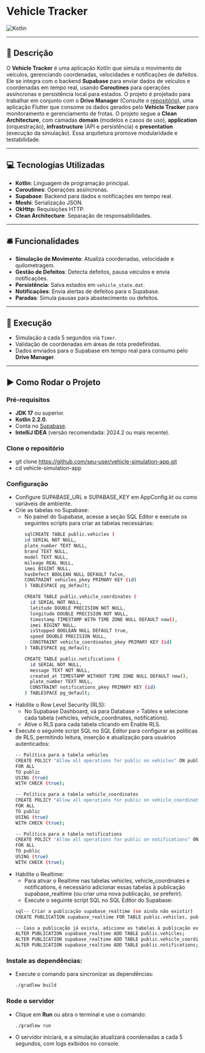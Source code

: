 # Vehicle Tracker

![Kotlin](https://img.shields.io/badge/Kotlin-2.2.0-blue?logo=kotlin)

---

## 📃 Descrição

O **Vehicle Tracker** é uma aplicação Kotlin que simula o movimento de veículos, gerenciando coordenadas, velocidades e notificações de defeitos. Ele se integra com o backend **Supabase** para enviar dados de veículos e coordenadas em tempo real, usando **Coroutines** para operações assíncronas e persistência local para estados. O projeto é projetado para trabalhar em conjunto com o **Drive Manager** (Consulte o [repositório](https://github.com/FMoreiraSouza/DriverManager.git)), uma aplicação Flutter que consome os dados gerados pelo **Vehicle Tracker** para monitoramento e gerenciamento de frotas. O projeto segue a **Clean Architecture**, com camadas **domain** (modelos e casos de uso), **application** (orquestração), **infrastructure** (API e persistência) e **presentation** (execução da simulação). Essa arquitetura promove modularidade e testabilidade.

---

## 💻 Tecnologias Utilizadas

- **Kotlin**: Linguagem de programação principal.
- **Coroutines**: Operações assíncronas.
- **Supabase**: Backend para dados e notificações em tempo real.
- **Moshi**: Serialização JSON.
- **OkHttp**: Requisições HTTP.
- **Clean Architecture**: Separação de responsabilidades.

---

## 🛎️ Funcionalidades

- **Simulação de Movimento**: Atualiza coordenadas, velocidade e quilometragem.
- **Gestão de Defeitos**: Detecta defeitos, pausa veículos e envia notificações.
- **Persistência**: Salva estados em `vehicle_state.dat`.
- **Notificações**: Envia alertas de defeitos para o Supabase.
- **Paradas**: Simula pausas para abastecimento ou defeitos.

---

## 📱 Execução

- Simulação a cada 5 segundos via `Timer`.
- Validação de coordenadas em áreas de rota predefinidas.
- Dados enviados para o Supabase em tempo real para consumo pelo **Drive Manager**.

---

## ▶️ Como Rodar o Projeto

### Pré-requisitos
- **JDK 17** ou superior.
- **Kotlin 2.2.0**.
- Conta no [Supabase](https://supabase.com/).
- **IntelliJ IDEA** (versão recomendada: 2024.2 ou mais recente).

### Clone o repositório
- git clone https://github.com/seu-user/vehicle-simulation-app.git
- cd vehicle-simulation-app

### Configuração

- Configure SUPABASE_URL e SUPABASE_KEY em AppConfig.kt ou como variáveis de ambiente.
- Crie as tabelas no Supabase:
  - No painel do Supabase, acesse a seção SQL Editor e execute os seguintes scripts para criar as tabelas necessárias:
    ```bash
    sqlCREATE TABLE public.vehicles (
    id SERIAL NOT NULL,
    plate_number TEXT NULL,
    brand TEXT NULL,
    model TEXT NULL,
    mileage REAL NULL,
    imei BIGINT NULL,
    hasDefect BOOLEAN NULL DEFAULT false,
    CONSTRAINT vehicles_pkey PRIMARY KEY (id)
    ) TABLESPACE pg_default;

    CREATE TABLE public.vehicle_coordinates (
      id SERIAL NOT NULL,
      latitude DOUBLE PRECISION NOT NULL,
      longitude DOUBLE PRECISION NOT NULL,
      timestamp TIMESTAMP WITH TIME ZONE NULL DEFAULT now(),
      imei BIGINT NULL,
      isStopped BOOLEAN NULL DEFAULT true,
      speed DOUBLE PRECISION NULL,
      CONSTRAINT vehicle_coordinates_pkey PRIMARY KEY (id)
    ) TABLESPACE pg_default;
    
    CREATE TABLE public.notifications (
      id SERIAL NOT NULL,
      message TEXT NOT NULL,
      created_at TIMESTAMP WITHOUT TIME ZONE NULL DEFAULT now(),
      plate_number TEXT NULL,
      CONSTRAINT notifications_pkey PRIMARY KEY (id)
    ) TABLESPACE pg_default;
- Habilite o Row Level Security (RLS):
  - No Supabase Dashboard, vá para Database > Tables e selecione cada tabela (vehicles, vehicle_coordinates, notifications).
  - Ative o RLS para cada tabela clicando em Enable RLS.
- Execute o seguinte script SQL no SQL Editor para configurar as políticas de RLS, permitindo leitura, inserção e atualização para usuários autenticados:
  ```bash
  -- Política para a tabela vehicles
  CREATE POLICY "Allow all operations for public on vehicles" ON public.vehicles
  FOR ALL
  TO public
  USING (true)
  WITH CHECK (true);

  -- Política para a tabela vehicle_coordinates
  CREATE POLICY "Allow all operations for public on vehicle_coordinates" ON public.vehicle_coordinates
  FOR ALL
  TO public
  USING (true)
  WITH CHECK (true);

  -- Política para a tabela notifications
  CREATE POLICY "Allow all operations for public on notifications" ON public.notifications
  FOR ALL
  TO public
  USING (true)
  WITH CHECK (true);
- Habilite o Realtime:
  - Para ativar o Realtime nas tabelas vehicles, vehicle_coordinates e notifications, é necessário adicionar essas tabelas à publicação supabase_realtime (ou criar uma nova publicação, se preferir).
  - Execute o seguinte script SQL no SQL Editor do Supabase:
  ```bash
  sql-- Criar a publicação supabase_realtime (se ainda não existir)
  CREATE PUBLICATION supabase_realtime FOR TABLE public.vehicles, public.vehicle_coordinates, public.notifications;
  
  -- Caso a publicação já exista, adicione as tabelas à publicação existente
  ALTER PUBLICATION supabase_realtime ADD TABLE public.vehicles;
  ALTER PUBLICATION supabase_realtime ADD TABLE public.vehicle_coordinates;
  ALTER PUBLICATION supabase_realtime ADD TABLE public.notifications;

### Instale as dependências:

- Execute o comando para sincronizar as dependências:
  ```bash
  ./gradlew build

### Rode o servidor
- Clique em **Run** ou abra o terminal e use o comando:
  ```bash
  ./gradlew run
- O servidor iniciará, e a simulação atualizará coordenadas a cada 5 segundos, com logs exibidos no console. 
